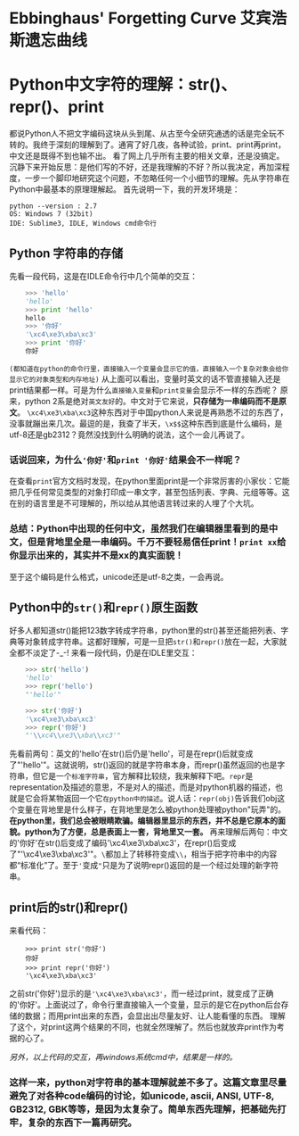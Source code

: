 # Ebbinghaus' Forgetting Curve 艾宾浩斯遗忘曲线
# Python中文字符的理解：str()、repr()、print

都说Python人不把文字编码这块从头到尾、从古至今全研究通透的话是完全玩不转的。我终于深刻的理解到了。通宵了好几夜，各种试验，print、print再print，中文还是既得不到也输不出。
看了网上几乎所有主要的相关文章，还是没搞定。沉静下来开始反思：是他们写的不好，还是我理解的不好？所以我决定，再加深程度，一步一个脚印地研究这个问题，不忽略任何一个小细节的理解。先从字符串在Python中最基本的原理理解起。
首先说明一下，我的开发环境是：

```
python --version : 2.7
OS: Windows 7 (32bit)
IDE: Sublime3, IDLE, Windows cmd命令行
```
## Python 字符串的存储

先看一段代码，这是在IDLE命令行中几个简单的交互：

``` python
    >>> 'hello'
    'hello'
    >>> print 'hello'
    hello
    >>> '你好'
    '\xc4\xe3\xba\xc3'
    >>> print '你好'
    你好
```

`(都知道在python的命令行里，直接输入一个变量会显示它的值，直接输入一个复杂对象会给你显示它的对象类型和内存地址)`
从上面可以看出，变量时英文的话不管直接输入还是print结果都一样。可是为什么`直接输入变量`和`print变量`会显示不一样的东西呢？
原来，python 2系是绝对`英文友好`的。中文对于它来说，**只存储为一串编码而不是原文**。
`\xc4\xe3\xba\xc3`这种东西对于中国python人来说是再熟悉不过的东西了，没事就蹦出来几次。最逗的是，我查了半天，`\x$$`这种东西到底是什么编码，是utf-8还是gb2312？竟然没找到什么明确的说法，这个一会儿再说了。
### 话说回来，为什么`'你好'`和`print '你好'`结果会不一样呢？

在查看`print`官方文档时发现，在python里面print是一个非常厉害的小家伙：它能把几乎任何常见类型的对象打印成一串文字，甚至包括列表、字典、元组等等。这在别的语言里是不可理解的，所以给从其他语言转过来的人埋了个大坑。
### 总结：Python中出现的任何中文，虽然我们在编辑器里看到的是中文，但是背地里全是一串编码。千万不要轻易信任print！`print xx`给你显示出来的，其实并不是xx的真实面貌！

至于这个编码是什么格式，unicode还是utf-8之类，一会再说。
## Python中的`str()`和`repr()`原生函数

好多人都知道str()能把123数字转成字符串，python里的str()甚至还能把列表、字典等对象转成字符串。这都好理解，可是一旦把`str()`和`repr()`放在一起，大家就全都不淡定了-_-!
来看一段代码，仍是在IDLE里交互：

``` python
    >>> str('hello')
    'hello'
    >>> repr('hello')
    "'hello'"

    >>> str('你好')
    '\xc4\xe3\xba\xc3'
    >>> repr('你好')
    "'\\xc4\\xe3\\xba\\xc3'"
```

先看前两句：英文的'hello'在str()后仍是'hello'，可是在repr()后就变成了"'hello'"。这就说明，str()返回的就是字符串本身，而repr()虽然返回的也是字符串，但它是一个`标准字符串`，官方解释比较绕，我来解释下吧。`repr`是representation及描述的意思，不是对人的描述，而是对python机器的描述，也就是它会将某物返回一个它`在python中的描述`。说人话：`repr(obj)`告诉我们obj这个变量在背地里是什么样子，在背地里是怎么被python处理被python"玩弄"的。
**在python里，我们总会被眼睛欺骗。编辑器里显示的东西，并不总是它原本的面貌。python为了方便，总是表面上一套，背地里又一套。**
再来理解后两句：中文的'你好'在str()后变成了编码'\xc4\xe3\xba\xc3'，在repr()后变成了"'\xc4\xe3\xba\xc3'"。`\`都加上了转移符变成`\\`，相当于把字符串中的内容都“标准化”了。至于`'`变成`"`只是为了说明repr()返回的是一个经过处理的新字符串。
## print后的str()和repr()

来看代码：

```
    >>> print str('你好')
    你好
    >>> print repr('你好')
    '\xc4\xe3\xba\xc3'
```

之前str('你好')显示的是`'\xc4\xe3\xba\xc3'`，而一经过print，就变成了正确的'你好'。上面说过了，命令行里直接输入一个变量，显示的是它在python后台存储的数据；而用print出来的东西，会显出出尽量友好、让人能看懂的东西。
理解了这个，对print这两个结果的不同，也就全然理解了。然后也就放弃print作为考据的心了。

_另外，以上代码的交互，再windows系统cmd中，结果是一样的。_
### 这样一来，python对字符串的基本理解就差不多了。这篇文章里尽量避免了对各种code编码的讨论，如unicode, ascii, ANSI, UTF-8, GB2312, GBK等等，是因为太复杂了。简单东西先理解，把基础先打牢，复杂的东西下一篇再研究。



